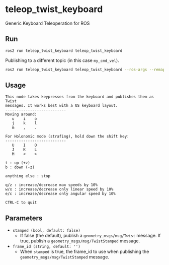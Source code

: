 # teleop_twist_keyboard
Generic Keyboard Teleoperation for ROS

## Run

```sh
ros2 run teleop_twist_keyboard teleop_twist_keyboard
```

Publishing to a different topic (in this case `my_cmd_vel`).
```sh
ros2 run teleop_twist_keyboard teleop_twist_keyboard --ros-args --remap cmd_vel:=my_cmd_vel
```

## Usage

```
This node takes keypresses from the keyboard and publishes them as Twist
messages. It works best with a US keyboard layout.
---------------------------
Moving around:
   u    i    o
   j    k    l
   m    ,    .

For Holonomic mode (strafing), hold down the shift key:
---------------------------
   U    I    O
   J    K    L
   M    <    >

t : up (+z)
b : down (-z)

anything else : stop

q/z : increase/decrease max speeds by 10%
w/x : increase/decrease only linear speed by 10%
e/c : increase/decrease only angular speed by 10%

CTRL-C to quit
```

## Parameters
- `stamped (bool, default: false)`
  - If false (the default), publish a `geometry_msgs/msg/Twist` message.  If true, publish a `geometry_msgs/msg/TwistStamped` message.
- `frame_id (string, default: '')`
  - When `stamped` is true, the frame_id to use when publishing the `geometry_msgs/msg/TwistStamped` message.
